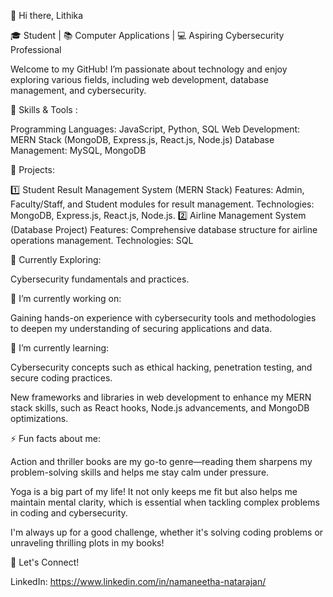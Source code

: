 👋 Hi there, Lithika

🎓 Student | 📚 Computer Applications | 💻 Aspiring Cybersecurity Professional

Welcome to my GitHub! I’m passionate about technology and enjoy exploring various fields, including web development, database management, and cybersecurity.

🔧 Skills & Tools :

Programming Languages: JavaScript, Python, SQL
Web Development: MERN Stack (MongoDB, Express.js, React.js, Node.js)
Database Management: MySQL, MongoDB

📂 Projects:

1️⃣ Student Result Management System (MERN Stack)
Features: Admin, Faculty/Staff, and Student modules for result management.
Technologies: MongoDB, Express.js, React.js, Node.js.
2️⃣ Airline Management System (Database Project)
Features: Comprehensive database structure for airline operations management.
Technologies: SQL

🌱 Currently Exploring:

Cybersecurity fundamentals and practices.

🌱 I’m currently working on:

Gaining hands-on experience with cybersecurity tools and methodologies to deepen my understanding of securing applications and data.

🌱 I’m currently learning:

Cybersecurity concepts such as ethical hacking, penetration testing, and secure coding practices.

New frameworks and libraries in web development to enhance my MERN stack skills, such as React hooks, Node.js advancements, and MongoDB optimizations.

⚡ Fun facts about me:

Action and thriller books are my go-to genre—reading them sharpens my problem-solving skills and helps me stay calm under pressure.

Yoga is a big part of my life! It not only keeps me fit but also helps me maintain mental clarity, which is essential when tackling complex problems in coding and cybersecurity.

I'm always up for a good challenge, whether it's solving coding problems or unraveling thrilling plots in my books!

💬 Let's Connect!

LinkedIn: https://www.linkedin.com/in/namaneetha-natarajan/

<!---
Lithika1029/Lithika1029 is a ✨ special ✨ repository because its `README.md` (this file) appears on your GitHub profile.
You can click the Preview link to take a look at your changes.
--->
